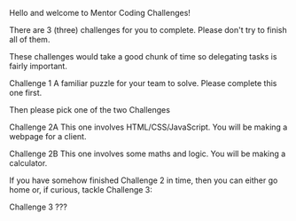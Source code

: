 Hello and welcome to Mentor Coding Challenges!

There are 3 (three) challenges for you to complete. Please don't try to finish all of them.

These challenges would take a good chunk of time so delegating tasks is fairly important.

Challenge 1
A familiar puzzle for your team to solve.
Please complete this one first.

Then please pick one of the two Challenges

Challenge 2A
This one involves HTML/CSS/JavaScript. You will be making a webpage for a client.

Challenge 2B
This one involves some maths and logic. You will be making a calculator.

If you have somehow finished Challenge 2 in time, then you can either go home or, if curious, tackle Challenge 3:

Challenge 3
???

